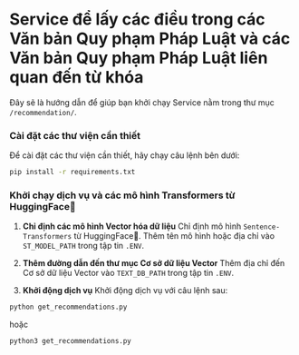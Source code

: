 # Service để lấy các điều trong các Văn bản Quy phạm Pháp Luật và các Văn bản Quy phạm Pháp Luật liên quan đến từ khóa

Đây sẽ là hướng dẫn để giúp bạn khởi chạy Service nằm trong thư mục `/recommendation/`.

### Cài đặt các thư viện cần thiết

Để cài đặt các thư viện cần thiết, hãy chạy câu lệnh bên dưới:

```bash
pip install -r requirements.txt
```

### Khởi chạy dịch vụ và các mô hình Transformers từ HuggingFace🤗

1. **Chỉ định các mô hình Vector hóa dữ liệu**
   Chỉ định mô hình `Sentence-Transformers` từ HuggingFace🤗.
   Thêm tên mô hình hoặc địa chỉ vào `ST_MODEL_PATH` trong tập tin `.ENV`.

2. **Thêm đường dẫn đến thư mục Cơ sở dữ liệu Vector**
   Thêm địa chỉ đến Cơ sở dữ liệu Vector vào `TEXT_DB_PATH` trong tập tin `.ENV`.

3. **Khởi động dịch vụ**
   Khởi động dịch vụ với câu lệnh sau:

```bash
python get_recommendations.py
```

hoặc

```bash
python3 get_recommendations.py
```
